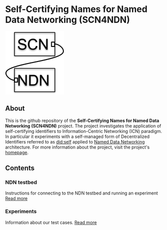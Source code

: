 # Self-Certifying Names for Named Data Networking (SCN4NDN)
![Logo](doc/scn4ndn.png)

## About
This is the github repository of the **Self-Certifying Names for Named Data Networking
(SCN4NDN)** project. The project investigates the application of self-certifying identifiers to
Information-Centric Networking (ICN) paradigm. In particular it experiments with a self-managed
form of Decentralized Identifiers referred to as [did:self](https://github.com/mmlab-aueb/did-self)
applied to [Named Data Networking](https://named-data.net) architecture. For more information about
the project, visit the project's [homepage](https://mm.aueb.gr/projects/scnforndn). 

## Contents
### NDN testbed
Instructions for connecting to the NDN testbed and running an experiment [Read more](ndn-testbed/) 

### Experiments
Information about our test cases. [Read more](experiments/) 